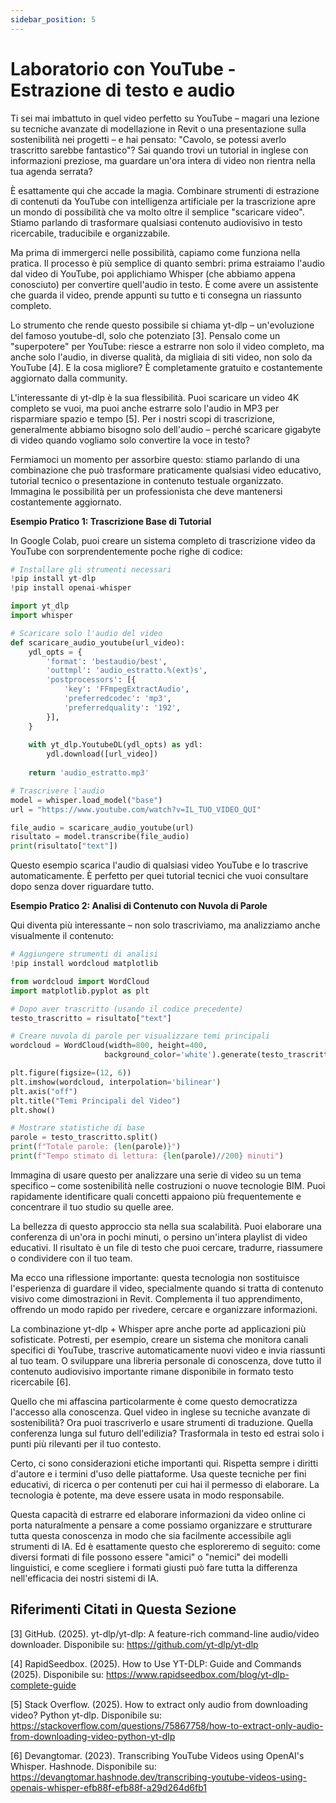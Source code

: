 ```yaml
---
sidebar_position: 5
---
```


# Laboratorio con YouTube - Estrazione di testo e audio

Ti sei mai imbattuto in quel video perfetto su YouTube – magari una lezione su tecniche avanzate di modellazione in Revit o una presentazione sulla sostenibilità nei progetti – e hai pensato: "Cavolo, se potessi averlo trascritto sarebbe fantastico"? Sai quando trovi un tutorial in inglese con informazioni preziose, ma guardare un'ora intera di video non rientra nella tua agenda serrata?

È esattamente qui che accade la magia. Combinare strumenti di estrazione di contenuti da YouTube con intelligenza artificiale per la trascrizione apre un mondo di possibilità che va molto oltre il semplice "scaricare video". Stiamo parlando di trasformare qualsiasi contenuto audiovisivo in testo ricercabile, traducibile e organizzabile.

Ma prima di immergerci nelle possibilità, capiamo come funziona nella pratica. Il processo è più semplice di quanto sembri: prima estraiamo l'audio dal video di YouTube, poi applichiamo Whisper (che abbiamo appena conosciuto) per convertire quell'audio in testo. È come avere un assistente che guarda il video, prende appunti su tutto e ti consegna un riassunto completo.

Lo strumento che rende questo possibile si chiama yt-dlp – un'evoluzione del famoso youtube-dl, solo che potenziato [3]. Pensalo come un "superpotere" per YouTube: riesce a estrarre non solo il video completo, ma anche solo l'audio, in diverse qualità, da migliaia di siti video, non solo da YouTube [4]. E la cosa migliore? È completamente gratuito e costantemente aggiornato dalla community.

L'interessante di yt-dlp è la sua flessibilità. Puoi scaricare un video 4K completo se vuoi, ma puoi anche estrarre solo l'audio in MP3 per risparmiare spazio e tempo [5]. Per i nostri scopi di trascrizione, generalmente abbiamo bisogno solo dell'audio – perché scaricare gigabyte di video quando vogliamo solo convertire la voce in testo?

Fermiamoci un momento per assorbire questo: stiamo parlando di una combinazione che può trasformare praticamente qualsiasi video educativo, tutorial tecnico o presentazione in contenuto testuale organizzato. Immagina le possibilità per un professionista che deve mantenersi costantemente aggiornato.

**Esempio Pratico 1: Trascrizione Base di Tutorial**

In Google Colab, puoi creare un sistema completo di trascrizione video da YouTube con sorprendentemente poche righe di codice:

```python
# Installare gli strumenti necessari
!pip install yt-dlp
!pip install openai-whisper

import yt_dlp
import whisper

# Scaricare solo l'audio del video
def scaricare_audio_youtube(url_video):
    ydl_opts = {
        'format': 'bestaudio/best',
        'outtmpl': 'audio_estratto.%(ext)s',
        'postprocessors': [{
            'key': 'FFmpegExtractAudio',
            'preferredcodec': 'mp3',
            'preferredquality': '192',
        }],
    }
    
    with yt_dlp.YoutubeDL(ydl_opts) as ydl:
        ydl.download([url_video])
    
    return 'audio_estratto.mp3'

# Trascrivere l'audio
model = whisper.load_model("base")
url = "https://www.youtube.com/watch?v=IL_TUO_VIDEO_QUI"

file_audio = scaricare_audio_youtube(url)
risultato = model.transcribe(file_audio)
print(risultato["text"])
```

Questo esempio scarica l'audio di qualsiasi video YouTube e lo trascrive automaticamente. È perfetto per quei tutorial tecnici che vuoi consultare dopo senza dover riguardare tutto.

**Esempio Pratico 2: Analisi di Contenuto con Nuvola di Parole**

Qui diventa più interessante – non solo trascriviamo, ma analizziamo anche visualmente il contenuto:

```python
# Aggiungere strumenti di analisi
!pip install wordcloud matplotlib

from wordcloud import WordCloud
import matplotlib.pyplot as plt

# Dopo aver trascritto (usando il codice precedente)
testo_trascritto = risultato["text"]

# Creare nuvola di parole per visualizzare temi principali
wordcloud = WordCloud(width=800, height=400, 
                     background_color='white').generate(testo_trascritto)

plt.figure(figsize=(12, 6))
plt.imshow(wordcloud, interpolation='bilinear')
plt.axis("off")
plt.title("Temi Principali del Video")
plt.show()

# Mostrare statistiche di base
parole = testo_trascritto.split()
print(f"Totale parole: {len(parole)}")
print(f"Tempo stimato di lettura: {len(parole)//200} minuti")
```

Immagina di usare questo per analizzare una serie di video su un tema specifico – come sostenibilità nelle costruzioni o nuove tecnologie BIM. Puoi rapidamente identificare quali concetti appaiono più frequentemente e concentrare il tuo studio su quelle aree.

La bellezza di questo approccio sta nella sua scalabilità. Puoi elaborare una conferenza di un'ora in pochi minuti, o persino un'intera playlist di video educativi. Il risultato è un file di testo che puoi cercare, tradurre, riassumere o condividere con il tuo team.

Ma ecco una riflessione importante: questa tecnologia non sostituisce l'esperienza di guardare il video, specialmente quando si tratta di contenuto visivo come dimostrazioni in Revit. Complementa il tuo apprendimento, offrendo un modo rapido per rivedere, cercare e organizzare informazioni.

La combinazione yt-dlp + Whisper apre anche porte ad applicazioni più sofisticate. Potresti, per esempio, creare un sistema che monitora canali specifici di YouTube, trascrive automaticamente nuovi video e invia riassunti al tuo team. O sviluppare una libreria personale di conoscenza, dove tutto il contenuto audiovisivo importante rimane disponibile in formato testo ricercabile [6].

Quello che mi affascina particolarmente è come questo democratizza l'accesso alla conoscenza. Quel video in inglese su tecniche avanzate di sostenibilità? Ora puoi trascriverlo e usare strumenti di traduzione. Quella conferenza lunga sul futuro dell'edilizia? Trasformala in testo ed estrai solo i punti più rilevanti per il tuo contesto.

Certo, ci sono considerazioni etiche importanti qui. Rispetta sempre i diritti d'autore e i termini d'uso delle piattaforme. Usa queste tecniche per fini educativi, di ricerca o per contenuti per cui hai il permesso di elaborare. La tecnologia è potente, ma deve essere usata in modo responsabile.

Questa capacità di estrarre ed elaborare informazioni da video online ci porta naturalmente a pensare a come possiamo organizzare e strutturare tutta questa conoscenza in modo che sia facilmente accessibile agli strumenti di IA. Ed è esattamente questo che esploreremo di seguito: come diversi formati di file possono essere "amici" o "nemici" dei modelli linguistici, e come scegliere i formati giusti può fare tutta la differenza nell'efficacia dei nostri sistemi di IA.

## Riferimenti Citati in Questa Sezione

[3] GitHub. (2025). yt-dlp/yt-dlp: A feature-rich command-line audio/video downloader. Disponibile su: https://github.com/yt-dlp/yt-dlp

[4] RapidSeedbox. (2025). How to Use YT-DLP: Guide and Commands (2025). Disponibile su: https://www.rapidseedbox.com/blog/yt-dlp-complete-guide

[5] Stack Overflow. (2025). How to extract only audio from downloading video? Python yt-dlp. Disponibile su: https://stackoverflow.com/questions/75867758/how-to-extract-only-audio-from-downloading-video-python-yt-dlp

[6] Devangtomar. (2023). Transcribing YouTube Videos using OpenAI's Whisper. Hashnode. Disponibile su: https://devangtomar.hashnode.dev/transcribing-youtube-videos-using-openais-whisper-efb88f-efb88f-a29d264d6fb1